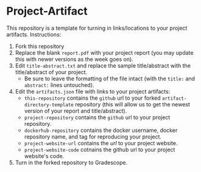 # Project-Artifact
This repository is a template for turning in links/locations to your
project artifacts. Instructions:

1. Fork this repository
2. Replace the blank `report.pdf` with your project report (you may
   update this with newer versions as the week goes on).
3. Edit `title-abstract.txt` and replace the sample title/abstract
   with the title/abstract of your project.
   * Be sure to leave the formatting of the file intact (with the
     `title:` and `abstract:` lines untouched).
4. Edit the `artifacts.json` file with links to your project
   artifacts:
   * `this-repository` contains the `github` url to your forked
     `artifact-directory-template` repository (this will allow us to
     get the newest version of your report and title/abstract).
   * `project-repository` contains the `github` url to your project
     repository.
   * `dockerhub-repository` contains the docker username, docker
     repository name, and tag for reproducing your project.
   * `project-website-url` contains the _url_ to your project website.
   * `project-website-code` cotnains the github url to your project
     website's code.
5. Turn in the forked repository to Gradescope.
